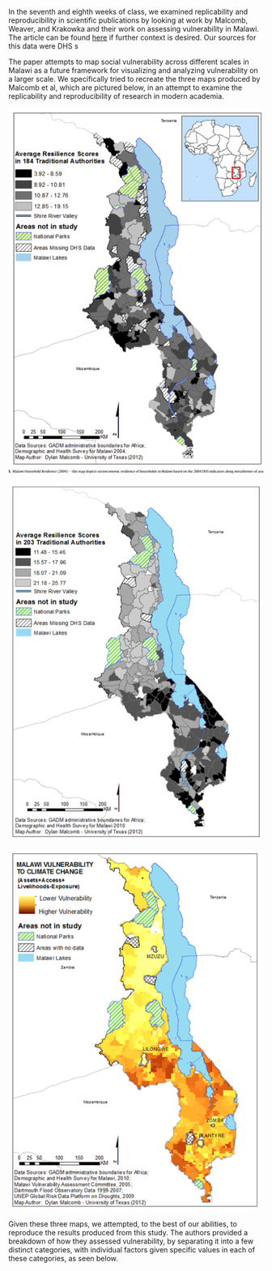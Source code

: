 In the seventh and eighth weeks of class, we examined replicability and reproducibility in scientific publications by looking at work by Malcomb, Weaver, and Krakowka and their work on assessing vulnerability in Malawi.  The article can be found [here](https://reader.elsevier.com/reader/sd/pii/S0143622814000058?token=078A0ACAE18D01995A67473D93E5DC36A07C5779021CF903B8334CF1D7C8EAD9277467C394E80035D5AD73BF0FD401F0) if further context is desired. Our sources for this data were DHS s 


The paper attempts to map social vulnerability across different scales in Malawi as a future framework for visualizing and analyzing vulnerability on a larger scale.  We specifically tried to recreate the three maps produced by Malcomb et al, which are pictured below, in an attempt to examine the replicability and reproducibility of research in modern academia.  


![map1](malawi3.png)

![map2](malawi2.png)

![map3](malawi1.png)

Given these three maps, we attempted, to the best of our abilities, to reproduce the results produced from this study.  The authors provided a breakdown of how they assessed vulnerability, by separating it into a few distinct categories, with individual factors given specific values in each of these categories, as seen below.
